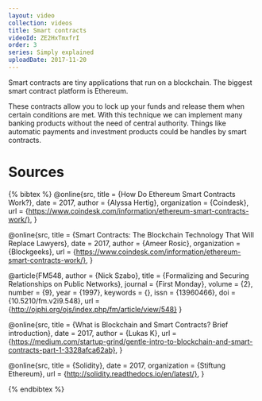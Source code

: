 ```yaml
---
layout: video
collection: videos
title: Smart contracts
videoId: ZE2HxTmxfrI
order: 3
series: Simply explained
uploadDate: 2017-11-20
---
```


Smart contracts are tiny applications that run on a blockchain. The biggest smart contract platform is Ethereum.

These contracts allow you to lock up your funds and release them when certain conditions are met. With this technique we can implement many banking products without the need of central authority. Things like automatic payments and investment products could be handles by smart contracts.

# Sources

{% bibtex %}
@online{src,
    title = {How Do Ethereum Smart Contracts Work?},
    date = 2017,
    author = {Alyssa Hertig},
    organization = {Coindesk},
    url = {https://www.coindesk.com/information/ethereum-smart-contracts-work/},
}

@online{src,
    title = {Smart Contracts: The Blockchain Technology That Will Replace Lawyers},
    date = 2017,
    author = {Ameer Rosic},
    organization = {Blockgeeks},
    url = {https://www.coindesk.com/information/ethereum-smart-contracts-work/},
}

@article{FM548,
    author = {Nick Szabo},
    title = {Formalizing and Securing Relationships on Public Networks},
    journal = {First Monday},
    volume = {2},
    number = {9},
    year = {1997},
    keywords = {},
    issn = {13960466},
    doi = {10.5210/fm.v2i9.548},
    url = {http://ojphi.org/ojs/index.php/fm/article/view/548}
}

@online{src,
    title = {What is Blockchain and Smart Contracts? Brief introduction},
    date = 2017,
    author = {Lukas K},
    url = {https://medium.com/startup-grind/gentle-intro-to-blockchain-and-smart-contracts-part-1-3328afca62ab},
}

@online{src,
    title = {Solidity},
    date = 2017,
    organization = {Stiftung Ethereum},
    url = {http://solidity.readthedocs.io/en/latest/},
}


{% endbibtex %}